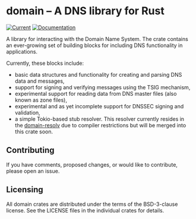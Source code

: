 # domain – A DNS library for Rust

[![Current](https://img.shields.io/crates/v/domain.svg)](https://crates.io/crates/domain)
[![Documentation](https://docs.rs/domain/badge.svg)](https://docs.rs/domain)

A library for interacting with the Domain Name System. The crate contains
an ever-growing set of building blocks for including DNS functionality in
applications.

Currently, these blocks include:

* basic data structures and functionality for creating and parsing DNS
  data and messages,
* support for signing and verifying messages using the TSIG mechanism,
* experimental support for reading data from DNS master files (also known
  as zone files),
* experimental and as yet incomplete support for DNSSEC signing and
  validation,
* a simple Tokio-based stub resolver. This resolver currently resides in
  the [domain-resolv](https://crates.io/crates/domain-resolv) due to
  compiler restrictions but will be merged into this crate soon.


## Contributing

If you have comments, proposed changes, or would like to contribute,
please open an issue.


## Licensing

All domain crates are distributed under the terms of the BSD-3-clause
license. See the LICENSE files in the individual crates for details.

